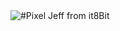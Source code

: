 
 <img class="J9AiF" src="https://64.media.tumblr.com/132a18c…/289784d6fbcb7f73-77/s1280x1920/a0111c3….gif" alt="#Pixel Jeff from it8Bit">
